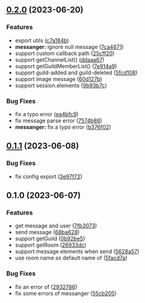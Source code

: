 ## [0.2.0](https://github.com/DreamOfIce/koishi-plugin-adapter-villa/compare/v0.1.1...v0.2.0) (2023-06-20)

### Features

- export utils ([c7a184b](https://github.com/DreamOfIce/koishi-plugin-adapter-villa/commit/c7a184b2cba31ed56ed4defcd9bba0a966497ea4))
- **messanger:** ignore null message ([7ca4671](https://github.com/DreamOfIce/koishi-plugin-adapter-villa/commit/7ca46716fff08f23626bb8e9abb0f1f5079b449d))
- support custom callback path ([25cff20](https://github.com/DreamOfIce/koishi-plugin-adapter-villa/commit/25cff202ef967f875926d4dcfa72bc553cd162bd))
- support getChannelList() ([ddaaa67](https://github.com/DreamOfIce/koishi-plugin-adapter-villa/commit/ddaaa67b660b3fdfd561ea0db49e86de23d5fbbf))
- support getGuildMemberList() ([7e914a9](https://github.com/DreamOfIce/koishi-plugin-adapter-villa/commit/7e914a9ef639371d5efa40187d294f25a6024d2d))
- support guild-added and guild-deleted ([5fcd108](https://github.com/DreamOfIce/koishi-plugin-adapter-villa/commit/5fcd108864e38a719ea13043fed7646f9114572a))
- support image message ([60d127b](https://github.com/DreamOfIce/koishi-plugin-adapter-villa/commit/60d127bc6048e513d111af553c7e9f5fe7d52034))
- support session.elements ([9b93b7c](https://github.com/DreamOfIce/koishi-plugin-adapter-villa/commit/9b93b7cb047c906dfa31e199cef00e3eea0c19d5))

### Bug Fixes

- fix a typo error ([ea4bfc9](https://github.com/DreamOfIce/koishi-plugin-adapter-villa/commit/ea4bfc9c304cf9c180ce367357f4cd696fde5805))
- fix message parse error ([7574b86](https://github.com/DreamOfIce/koishi-plugin-adapter-villa/commit/7574b867d80ddc93a12e4715172fc597f8c51de9))
- **messanger:** fix a typo error ([b376f02](https://github.com/DreamOfIce/koishi-plugin-adapter-villa/commit/b376f02156966b3706050ddd86dd06703d6bef55))

## [0.1.1](https://github.com/DreamOfIce/koishi-plugin-adapter-villa/compare/v0.1.0...v0.1.1) (2023-06-08)

### Bug Fixes

- fix config export ([3e97f72](https://github.com/DreamOfIce/koishi-plugin-adapter-villa/commit/3e97f720068cb56406ff5aaceab6f622e9b56bcd))

## 0.1.0 (2023-06-07)

### Features

- get message and user ([7fb3073](https://github.com/DreamOfIce/koishi-plugin-adapter-villa/commit/7fb307305e875ee1c91f80e1b6ec638b66e654f7))
- send message ([68ba628](https://github.com/DreamOfIce/koishi-plugin-adapter-villa/commit/68ba628f6fd88b3080f2b30b284f7383fbf2716f))
- support getGuild ([0b92be5](https://github.com/DreamOfIce/koishi-plugin-adapter-villa/commit/0b92be5a1c46cd9625867955068c3b55cb950dbf))
- support getRoom ([26933dc](https://github.com/DreamOfIce/koishi-plugin-adapter-villa/commit/26933dc875e60868b284dbc8d32d6ae0070ae376))
- support message elements when send ([5628a57](https://github.com/DreamOfIce/koishi-plugin-adapter-villa/commit/5628a5734c518cd992cf9d1514513c486d2276d0))
- use room name as default name of <sharp> ([5facd7a](https://github.com/DreamOfIce/koishi-plugin-adapter-villa/commit/5facd7a0e839422d292f00b12cc960e9afbb0428))

### Bug Fixes

- fix an error of <at> ([2932786](https://github.com/DreamOfIce/koishi-plugin-adapter-villa/commit/2932786c63d34aae7508b342fbcde5b156692299))
- fix some errors of messanger ([55cb205](https://github.com/DreamOfIce/koishi-plugin-adapter-villa/commit/55cb205ba613921ea986afa193ef586b753fcab2))
